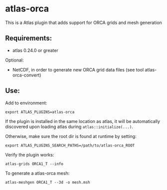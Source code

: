 atlas-orca
==========

This is a Atlas plugin that adds support for ORCA grids and mesh generation


Requirements:
-------------
- atlas 0.24.0 or greater

Optional:
- NetCDF, in order to generate new ORCA grid data files (see tool atlas-orca-convert)

Use:
----
Add to environment:

    export ATLAS_PLUGINS=atlas-orca

If the plugin is installed in the same location as atlas, it will be automatically discovered
upon loading atlas during `atlas::initialize(...)`.

Otherwise, make sure the root dir is found at runtime by setting:

    export ATLAS_PLUGINS_SEARCH_PATHS=/path/to/atlas-orca_ROOT

Verify the plugin works:

    atlas-grids ORCA1_T --info

To generate a atlas-orca mesh:

    atlas-meshgen ORCA1_T --3d -o mesh.msh

